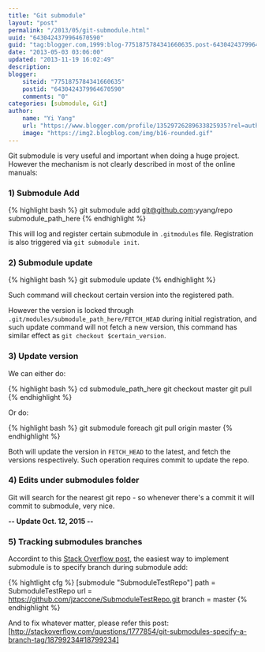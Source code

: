 ```yaml
---
title: "Git submodule"
layout: "post"
permalink: "/2013/05/git-submodule.html"
uuid: "6430424379964670590"
guid: "tag:blogger.com,1999:blog-7751875784341660635.post-6430424379964670590"
date: "2013-05-03 03:06:00"
updated: "2013-11-19 16:02:49"
description: 
blogger:
    siteid: "7751875784341660635"
    postid: "6430424379964670590"
    comments: "0"
categories: [submodule, Git]
author: 
    name: "Yi Yang"
    url: "https://www.blogger.com/profile/13529726289633825935?rel=author"
    image: "https://img2.blogblog.com/img/b16-rounded.gif"
---
```


Git submodule is very useful and important when doing a huge project. However the mechanism is not clearly described in most of the online manuals:

### 1) Submodule Add

{% highlight bash %}
git submodule add git@github.com:yyang/repo submodule_path_here
{% endhighlight %}

This will log and register certain submodule in `.gitmodules` file. Registration is also triggered via `git submodule init`.

### 2) Submodule update

{% highlight bash %}
git submodule update
{% endhighlight %}

Such command will checkout certain version into the registered path.

However the version is locked through `.git/modules/submodule_path_here/FETCH_HEAD` during initial registration, and such update command will not fetch a new version, this command has similar effect as `git checkout $certain_version`.

### 3) Update version

We can either do:

{% highlight bash %}
cd submodule_path_here
git checkout master
git pull
{% endhighlight %}

Or do:

{% highlight bash %}
git submodule foreach git pull origin master
{% endhighlight %}

Both will update the version in `FETCH_HEAD` to the latest, and fetch the versions respectively. Such operation requires commit to update the repo.

### 4) Edits under submodules folder 

Git will search for the nearest git repo - so whenever there's a commit it will commit to submodule, very nice.

**-- Update Oct. 12, 2015 --**

### 5) Tracking submodules branches

Accordint to this [Stack Overflow post](http://stackoverflow.com/questions/1777854/git-submodules-specify-a-branch-tag/18797720#18797720), the easiest way to implement submodule is to specify branch during submodule add:

{% hightlight cfg %}
[submodule "SubmoduleTestRepo"]
    path = SubmoduleTestRepo
    url = https://github.com/jzaccone/SubmoduleTestRepo.git
    branch = master
{% endhighlight %}

And to fix whatever matter, please refer this post:
[http://stackoverflow.com/questions/1777854/git-submodules-specify-a-branch-tag/18799234#18799234]
